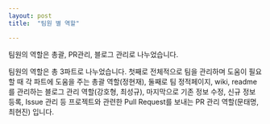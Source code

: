 ```yaml
---
layout: post
title:  "팀원 별 역할"

---
```

팀원의 역할은 총괄, PR관리, 블로그 관리로 나누었습니다.

팀원의 역할은 총 3파트로 나누었습니다. 첫째로 전체적으로 팀을 관리하며 도움이 필요할 때 각 파트에 도움을 주는 총괄 역할(정현재), 둘째로 팀 정적페이지, wiki, readme를 관리하는 블로그 관리 역할(강호형, 최성규), 마지막으로 기존 정보 수정, 신규 정보 등록, Issue 관리 등 프로젝트와 관련한 Pull Request를 보내는 PR 관리 역할(문태명, 최현진) 입니다.
